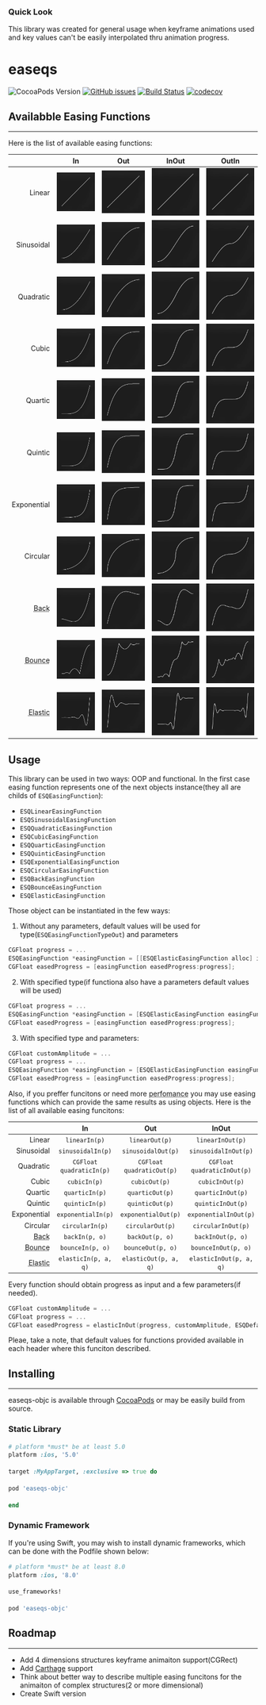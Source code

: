 ### Quick Look

This library was created for general usage when keyframe animations used and key values can't be easily interpolated thru animation progress.

# easeqs
![CocoaPods Version](https://cocoapod-badges.herokuapp.com/v/easeqs-objc/badge.png) [![GitHub issues](https://img.shields.io/github/issues/nikburnt/easeqs-objc.svg)]() [![Build Status](https://travis-ci.org/nikburnt/easeqs-objc.svg?branch=master)](https://travis-ci.org/nikburnt/easeqs-objc) [![codecov](https://codecov.io/gh/nikburnt/easeqs-objc/branch/master/graph/badge.svg)](https://codecov.io/gh/nikburnt/easeqs-objc)

## Availabble Easing Functions
------------
Here is the list of available easing functions:

| | In | Out | InOut | OutIn |
| ------------: | :------------: | :------------: | :------------: | :------------: |
| Linear | ![](https://github.com/nikburnt/easeqs-objc/blob/master/Screenshots/linear.png?raw=true) | ![](https://github.com/nikburnt/easeqs-objc/blob/master/Screenshots/linear.png?raw=true) |![](https://github.com/nikburnt/easeqs-objc/blob/master/Screenshots/linear.png?raw=true) | ![](https://github.com/nikburnt/easeqs-objc/blob/master/Screenshots/linear.png?raw=true) |
| Sinusoidal | ![](https://github.com/nikburnt/easeqs-objc/blob/master/Screenshots/sin-in.png?raw=true) | ![](https://github.com/nikburnt/easeqs-objc/blob/master/Screenshots/sin-out.png?raw=true) | ![](https://github.com/nikburnt/easeqs-objc/blob/master/Screenshots/sin-inout.png?raw=true) | ![](https://github.com/nikburnt/easeqs-objc/blob/master/Screenshots/sin-outin.png?raw=true) |
| Quadratic | ![](https://github.com/nikburnt/easeqs-objc/blob/master/Screenshots/quad-in.png?raw=true) | ![](https://github.com/nikburnt/easeqs-objc/blob/master/Screenshots/quad-out.png?raw=true) | ![](https://github.com/nikburnt/easeqs-objc/blob/master/Screenshots/quad-inout.png?raw=true) | ![](https://github.com/nikburnt/easeqs-objc/blob/master/Screenshots/quad-outin.png?raw=true) |
| Cubic | ![](https://github.com/nikburnt/easeqs-objc/blob/master/Screenshots/cubic-in.png?raw=true) | ![](https://github.com/nikburnt/easeqs-objc/blob/master/Screenshots/cubic-out.png?raw=true) | ![](https://github.com/nikburnt/easeqs-objc/blob/master/Screenshots/cubic-inout.png?raw=true) | ![](https://github.com/nikburnt/easeqs-objc/blob/master/Screenshots/cubic-outin.png?raw=true) |
| Quartic | ![](https://github.com/nikburnt/easeqs-objc/blob/master/Screenshots/quart-in.png?raw=true) | ![](https://github.com/nikburnt/easeqs-objc/blob/master/Screenshots/quart-out.png?raw=true) | ![](https://github.com/nikburnt/easeqs-objc/blob/master/Screenshots/quart-inout.png?raw=true) | ![](https://github.com/nikburnt/easeqs-objc/blob/master/Screenshots/quart-outin.png?raw=true) |
| Quintic | ![](https://github.com/nikburnt/easeqs-objc/blob/master/Screenshots/quint-in.png?raw=true) | ![](https://github.com/nikburnt/easeqs-objc/blob/master/Screenshots/quint-out.png?raw=true) | ![](https://github.com/nikburnt/easeqs-objc/blob/master/Screenshots/quint-inout.png?raw=true) | ![](https://github.com/nikburnt/easeqs-objc/blob/master/Screenshots/quint-outin.png?raw=true) |
| Exponential | ![](https://github.com/nikburnt/easeqs-objc/blob/master/Screenshots/expo-in.png?raw=true) | ![](https://github.com/nikburnt/easeqs-objc/blob/master/Screenshots/expo-out.png?raw=true) | ![](https://github.com/nikburnt/easeqs-objc/blob/master/Screenshots/expo-inout.png?raw=true) | ![](https://github.com/nikburnt/easeqs-objc/blob/master/Screenshots/expo-outin.png?raw=true) |
| Circular | ![](https://github.com/nikburnt/easeqs-objc/blob/master/Screenshots/circ-in.png?raw=true) | ![](https://github.com/nikburnt/easeqs-objc/blob/master/Screenshots/circ-out.png?raw=true) | ![](https://github.com/nikburnt/easeqs-objc/blob/master/Screenshots/circ-inout.png?raw=true) | ![](https://github.com/nikburnt/easeqs-objc/blob/master/Screenshots/circ-outin.png?raw=true) |
| <abbr title="This easing function may be configured with overshoot value">Back</abbr> | ![](https://github.com/nikburnt/easeqs-objc/blob/master/Screenshots/back-in.png?raw=true) | ![](https://github.com/nikburnt/easeqs-objc/blob/master/Screenshots/back-out.png?raw=true) | ![](https://github.com/nikburnt/easeqs-objc/blob/master/Screenshots/back-inout.png?raw=true) | ![](https://github.com/nikburnt/easeqs-objc/blob/master/Screenshots/back-outin.png?raw=true) |
| <abbr title="This easing function may be configured with overshoot value">Bounce</abbr> | ![](https://github.com/nikburnt/easeqs-objc/blob/master/Screenshots/bounce-in.png?raw=true) | ![](https://github.com/nikburnt/easeqs-objc/blob/master/Screenshots/bounce-out.png?raw=true) | ![](https://github.com/nikburnt/easeqs-objc/blob/master/Screenshots/bounce-inout.png?raw=true) | ![](https://github.com/nikburnt/easeqs-objc/blob/master/Screenshots/bounce-outin.png?raw=true) |
| <abbr title="This easing function may be configured with amplitude and period value">Elastic</abbr> | ![](https://github.com/nikburnt/easeqs-objc/blob/master/Screenshots/elastic-in.png?raw=true) | ![](https://github.com/nikburnt/easeqs-objc/blob/master/Screenshots/elastic-out.png?raw=true) | ![](https://github.com/nikburnt/easeqs-objc/blob/master/Screenshots/elastic-inout.png?raw=true) | ![](https://github.com/nikburnt/easeqs-objc/blob/master/Screenshots/elastic-outin.png?raw=true) |

## Usage

This library can be used in two ways: OOP and functional. 
In the first case easing function represents one of the next objects instance(they all are childs of `ESQEasingFunction`):
- `ESQLinearEasingFunction`
- `ESQSinusoidalEasingFunction`
- `ESQQuadraticEasingFunction`
- `ESQCubicEasingFunction`
- `ESQQuarticEasingFunction`
- `ESQQuinticEasingFunction`
- `ESQExponentialEasingFunction`
- `ESQCircularEasingFunction`
- `ESQBackEasingFunction`
- `ESQBounceEasingFunction`
- `ESQElasticEasingFunction`

Those object can be instantiated in the few ways:
1. Without any parameters, default values will be used for type(`ESQEasingFunctionTypeOut`) and parameters
```objective-c
CGFloat progress = ...
ESQEasingFunction *easingFunction = [[ESQElasticEasingFunction alloc] init];
CGFloat easedProgress = [easingFunction easedProgress:progress];
```
2. With specified type(if functiona also have a parameters default values will be used)
```objective-c
CGFloat progress = ...
ESQEasingFunction *easingFunction = [ESQElasticEasingFunction easingFunctionWithType:ESQEasingFunctionTypeInOut];
CGFloat easedProgress = [easingFunction easedProgress:progress];
```
3. With specified type and parameters:
```objective-c
CGFloat customAmplitude = ...
CGFloat progress = ...
ESQEasingFunction *easingFunction = [ESQElasticEasingFunction easingFunctionWithType:ESQEasingFunctionTypeInOut amplitude:customAmplitude  period:ESQDefaultElasticPeriod];
CGFloat easedProgress = [easingFunction easedProgress:progress];
```

Also, if you preffer funcitons or need more <abbr title="Functions are ~8x faster than using objects!">perfomance</abbr> you may use easing functions which can provide the same results as using objects. Here is the list of all available easing funcitons:

| | In | Out | InOut | OutIn |
| ------------: | :------------: | :------------: | :------------: | :------------: |
| Linear | `linearIn(p)` | `linearOut(p)` | `linearInOut(p)` | `linearOutIn(p)` |
| Sinusoidal | `sinusoidalIn(p)` | `sinusoidalOut(p)` | `sinusoidalInOut(p)` | `sinusoidalOutIn(p)` |
| Quadratic | `CGFloat quadraticIn(p)` | `CGFloat quadraticOut(p)` | `CGFloat quadraticInOut(p)` | `CGFloat quadraticOutIn(p)` |
| Cubic | `cubicIn(p)` | `cubicOut(p)` | `cubicInOut(p)` | `cubicOutIn(p)` |
| Quartic | `quarticIn(p)` | `quarticOut(p)` | `quarticInOut(p)` | `quarticOutIn(p)` |
| Quintic | `quinticIn(p)` | `quinticOut(p)` | `quinticInOut(p)` | `quinticOutIn(p)` |
| Exponential | `exponentialIn(p)` | `exponentialOut(p)` | `exponentialInOut(p)` | `exponentialOutIn(p)` |
| Circular | `circularIn(p)` | `circularOut(p)` | `circularInOut(p)` | `circularOutIn(p)` |
| <abbr title="This easing function may be configured with overshoot value">Back</abbr> | `backIn(p, o)` | `backOut(p, o)` | `backInOut(p, o)` | `backOutIn(p, o)` |
| <abbr title="This easing function may be configured with overshoot value">Bounce</abbr> | `bounceIn(p, o)` | `bounceOut(p, o)` | `bounceInOut(p, o)` | `bounceOutIn(p, o)` |
| <abbr title="This easing function may be configured with amplitude and period value">Elastic</abbr> | `elasticIn(p, a, q)` | `elasticOut(p, a, q)` | `elasticInOut(p, a, q)` | `elasticOutIn(p, a, q)` |

Every function should obtain progress as input and a few parameters(if needed).
```objective-c
CGFloat customAmplitude = ...
CGFloat progress = ...
CGFloat easedProgress = elasticInOut(progress, customAmplitude, ESQDefaultElasticPeriod);
```

Pleae, take a note, that default values for functions provided available in each header where this funciton described.

## Installing
------------
easeqs-objc is available through <a href="http://cocoapods.org/?q=eqseqs">CocoaPods</a> or may be easily build from source.

### Static Library

```ruby
# platform *must* be at least 5.0
platform :ios, '5.0'

target :MyAppTarget, :exclusive => true do

pod 'easeqs-objc'

end
```

### Dynamic Framework

If you're using Swift, you may wish to install dynamic frameworks, which can be done with the Podfile shown below: 

```ruby
# platform *must* be at least 8.0
platform :ios, '8.0'

use_frameworks!

pod 'easeqs-objc'
```

## Roadmap
------------
- Add 4 dimensions structures keyframe animaiton support(CGRect)
- Add <a href="https://github.com/Carthage/Carthage">Carthage</a> support
- Think about better way to describe multiple easing funcitons for the animaiton of complex structures(2 or more dimensional)
- Create Swift version

